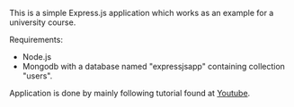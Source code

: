 This is a simple Express.js application which works as an example for a university course.

Requirements:
* Node.js
* Mongodb with a database named "expressjsapp" containing collection "users".

Application is done by mainly following tutorial found at [Youtube](https://www.youtube.com/watch?v=gnsO8-xJ8rs&t).

